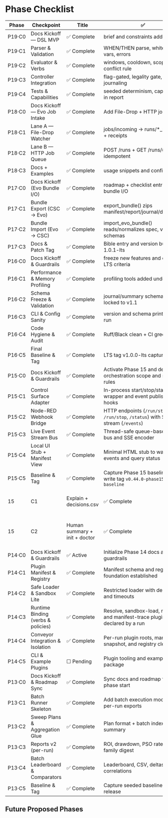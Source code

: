 # Phase Checklist

| Phase | Checkpoint | Title | ✅ | Summary |
|--------|-------------|-------|---|----------|
| P19·C0 | Docs Kickoff — DSL MVP | ✅ Complete | brief and constraints added |
| P19·C1 | Parser & Validation | ✅ Complete | WHEN/THEN parse, whitelist vars, errors |
| P19·C2 | Evaluator & Verbs | ✅ Complete | windows, cooldown, scope, conflict rule |
| P19·C3 | Controller Integration | ✅ Complete | flag-gated, legality gate, journaling |
| P19·C4 | Tests & Capabilities | ✅ Complete | seeded determinism, capabilities in report |
| P18·C0 | Docs Kickoff — Evo Job Intake | ✅ Complete | Add File-Drop + HTTP job specs |
| P18·C1 | Lane A — File-Drop Watcher | ✅ Complete | jobs/incoming → runs/*_results + receipts |
| P18·C2 | Lane B — HTTP Job Queue | ✅ Complete | POST /runs + GET /runs/{id}, idempotent |
| P18·C3 | Docs + Examples | ✅ Complete | usage snippets and config knobs |
| P17·C0 | Docs Kickoff (Evo Bundle I/O) | ✅ Complete | roadmap + checklist entries for bundle I/O |
| P17·C1 | Bundle Export (CSC → Evo) | ✅ Complete | export_bundle() zips manifest/report/journal/decisions |
| P17·C2 | Bundle Import (Evo → CSC) | ✅ Complete | import_evo_bundle() reads/normalizes spec, verifies schemas |
| P17·C3 | Docs & Patch Tag | ✅ Complete | Bible entry and version bump to 1.0.1-lts |
| P16·C0 | Docs Kickoff & Guardrails | ✅ Complete | freeze new features and define LTS criteria |
| P16·C1 | Performance & Memory Profiling | ✅ Complete | profiling tools added under tools/ |
| P16·C2 | Schema Freeze & Validation | ✅ Complete | journal/summary schemas locked to v1.1 |
| P16·C3 | CLI & Config Sanity | ✅ Complete | version and schema printed on run |
| P16·C4 | Code Hygiene & Audit | ✅ Complete | Ruff/Black clean + CI green |
| P16·C5 | Final Baseline & Tag | ✅ Complete | LTS tag v1.0.0-lts captured |
| P15·C0 | Docs Kickoff & Guardrails | ✅ Complete | Activate Phase 15 and define orchestration scope and safety rules |
| P15·C1 | Control Surface Adapter | ✅ Complete | In-process start/stop/status wrapper and event publishing hooks |
| P15·C2 | Node-RED Webhook Bridge | ✅ Complete | HTTP endpoints (`/run/start`, `/run/stop`, `/status`) with SSE stream (`/events`) |
| P15·C3 | Live Event Stream Bus | ✅ Complete | Thread-safe queue-based event bus and SSE encoder |
| P15·C4 | Local UI Stub + Manifest View | ✅ Complete | Minimal HTML stub to watch events and query status |
| P15·C5 | Baseline & Tag | ✅ Complete | Capture Phase 15 baseline and write tag `v0.44.0-phase15-baseline` |
|   15  | C1         | Explain + decisions.csv | ✅ Complete | run --explain + decisions trace     |
|   15  | C2         | Human summary + init + doctor | ✅ Complete | summarize --human; init skeleton quick run |
| P14·C0 | Docs Kickoff & Guardrails | ✅ Active | Initialize Phase 14 docs and guardrails |
| P14·C1 | Plugin Manifest & Registry | ✅ Complete | Manifest schema and registry foundation established |
| P14·C2 | Safe Loader & Sandbox Lite | ✅ Complete | Restricted loader with deny-lists and timeouts |
| P14·C3 | Runtime Binding (verbs & policies) | ✅ Complete | Resolve, sandbox-load, register, and manifest-trace plugins declared by a run |
| P14·C4 | Conveyor Integration & Isolation | ✅ Complete | Per-run plugin roots, manifest snapshot, and registry cleanup |
| P14·C5 | CLI & Example Plugins | ☐ Pending | Plugin tooling and example package |
| P13·C0 | Docs Kickoff & Roadmap Sync | ✅ Complete | Sync docs and roadmap for new phase start |
| P13·C1 | Batch Runner Skeleton | ✅ Complete | Add batch execution mode with per-run exports |
| P13·C2 | Sweep Plans & Aggregation Glue | ✅ Complete | Plan format + batch index summary |
| P13·C3 | Reports v2 (per-run) | ✅ Complete | ROI, drawdown, PSO rate, by-family digest |
| P13·C4 | Batch Leaderboard & Comparators | ✅ Complete | Leaderboard, CSV, deltas, correlations |
| P13·C5 | Baseline & Tag | ✅ Complete | Capture seeded baseline and tag release |

## Future Proposed Phases
